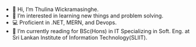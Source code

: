 - 👋 Hi, I’m Thulina Wickramasinghe.
- 👀 I’m interested in learning new things and problem solving.
- 💻 Proficient in .NET, MERN, and Devops.
- 📝 I’m currently reading for BSc(Hons) in IT Specializing in Soft. Eng. at Sri Lankan Institute of Information Technology(SLIIT).

<!---
ThulinaWickramasinghe/ThulinaWickramasinghe is a ✨ special ✨ repository because its `README.md` (this file) appears on your GitHub profile.
You can click the Preview link to take a look at your changes.
--->
